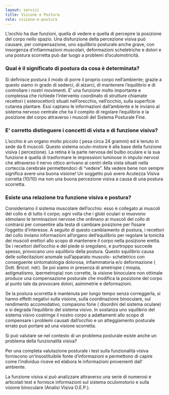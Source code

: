 ```yaml
---
layout: servizi
title: Visione e Postura
role: visione-e-postura
---
```


L’occhio ha due funzioni, quella di vedere e quella di percepire la posizione del corpo nello spazio. Una disfunzione della percezione visiva può causare, per compensazione, uno squilibrio posturale anche grave, con insorgenza d’infiammazioni muscolari, deformazioni scheletriche e dolori e una postura scorretta può dar luogo a problemi d’oculomotricità.

### Qual è il significato di postura da cosa è determinata?

Si definisce postura il modo di porre il proprio corpo nell’ambiente; grazie a questo siamo in grado di sederci, di alzarci, di mantenere l’equilibrio e di controllare i nostri movimenti. E’ una funzione molto importante e complessa che richiede l’intervento coordinato di strutture chiamate recettori ( esterocettori) situati nell’orecchio, nell’occhio, sulla superficie cutanea plantare. Essi captano le informazioni dall’ambiente e le inviano al sistema nervoso centrale che ha il compito di regolare l’equilibrio e la posizione del corpo attraverso i muscoli del Sistema Posturale Fine.

### E’ corretto distinguere i concetti di vista e di funzione visiva?

L’occhio è un organo molto piccolo ( pesa circa 24 grammi) ed è tenuto in sede da 6 muscoli.
Questo sistema oculo-motore è alla base della funzione visiva ( percezione). La retina è la parte nervosa del bulbo oculare e la sua funzione è quella di trasformare le impressioni luminose in impulsi nervosi che attraverso il nervo ottico arrivano ai centri della vista situati nella corteccia cerebrale permettendoci di “vedere”. Ma vedere bene non sempre significa avere una buona visione! Un soggetto può avere Acutezza Visiva corretta (10/10) ma non una buona percezione visiva a causa di una postura scorretta.

### Esiste una relazione tra funzione visiva e postura?

Consideriamo il sistema muscolare dell’occhio: esso è collegato ai muscoli del collo e di tutto il corpo; ogni volta che i globi oculari si muovono stimolano le terminazioni nervose che ordinano ai muscoli del collo di contrarsi per consentire alla testa di cambiare posizione per fissare l’oggetto d’interesse.
A seguito di questo cambiamento di postura, i recettori del collo inviano informazioni all’organo dell’equilibrio per regolare la tonicità dei muscoli erettori allo scopo di mantenere il corpo nella posizione eretta. Se i recettori dell’occhio e del piede si sregolano, e purtroppo succede spesso, provocano uno squilibrio della postura. Questo squilibrio causa delle sollecitazioni anomale sull’apparato muscolo- scheletrico con conseguente sintomatologia dolorosa, infiammatoria e/o deformazione ( Dott. Bricot. ndr). Se poi siamo in presenza di ametropie ( miopia, astigmatismo, ipermetropia) non corrette, la visione binoculare non ottimale produce una compensazione posturale che modifica la posizione del corpo al punto tale da provocare dolori, asimmetrie e deformazioni.

Se la postura scorretta è mantenuta per lungo tempo senza correggerla, si hanno effetti negativi sulla visione, sulla coordinazione binoculare, sul rendimento accomodativo, compaiono forie ( disordini del sistema oculare) e si degrada l’equilibrio del sistema visivo.
In sostanza uno squilibrio del sistema visivo costringe il nostro corpo a adattamenti allo scopo di compensare i problemi causati dall’occhio e un atteggiamento posturale errato può portare ad una visione scorretta.

  Si può valutare se nel contesto di un problema posturale esiste anche un problema della  funzionalità visiva?

Per una completa valutazione posturale i test sulla funzionalità visiva forniscono un’insostituibile fonte d’informazioni e permettono di capire come l’individuo riceve ed elabora le informazioni provenienti dall’ ambiente.

La funzione visiva si può analizzare attraverso una serie di numerosi e articolati test e fornisce informazioni sul sistema oculomotorio e sulla visione binoculare (Analisi Visiva O.E.P.).